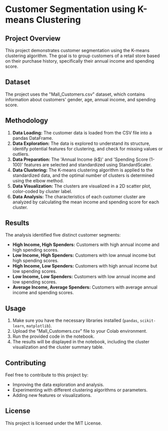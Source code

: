 # Customer Segmentation using K-means Clustering

## Project Overview

This project demonstrates customer segmentation using the K-means clustering algorithm. The goal is to group customers of a retail store based on their purchase history, specifically their annual income and spending score. 

## Dataset

The project uses the "Mall_Customers.csv" dataset, which contains information about customers' gender, age, annual income, and spending score.

## Methodology

1. **Data Loading:** The customer data is loaded from the CSV file into a pandas DataFrame.
2. **Data Exploration:** The data is explored to understand its structure, identify potential features for clustering, and check for missing values or outliers.
3. **Data Preparation:** The 'Annual Income (k$)' and 'Spending Score (1-100)' features are selected and standardized using StandardScaler.
4. **Data Clustering:** The K-means clustering algorithm is applied to the standardized data, and the optimal number of clusters is determined using the elbow method.
5. **Data Visualization:** The clusters are visualized in a 2D scatter plot, color-coded by cluster label.
6. **Data Analysis:** The characteristics of each customer cluster are analyzed by calculating the mean income and spending score for each cluster.

## Results

The analysis identified five distinct customer segments:

* **High Income, High Spenders:** Customers with high annual income and high spending scores.
* **Low Income, High Spenders:** Customers with low annual income but high spending scores.
* **High Income, Low Spenders:** Customers with high annual income but low spending scores.
* **Low Income, Low Spenders:** Customers with low annual income and low spending scores.
* **Average Income, Average Spenders:** Customers with average annual income and spending scores.

## Usage

1. Make sure you have the necessary libraries installed (`pandas`, `scikit-learn`, `matplotlib`).
2. Upload the "Mall_Customers.csv" file to your Colab environment.
3. Run the provided code in the notebook.
4. The results will be displayed in the notebook, including the cluster visualization and the cluster summary table.

## Contributing

Feel free to contribute to this project by:

* Improving the data exploration and analysis.
* Experimenting with different clustering algorithms or parameters.
* Adding new features or visualizations.

## License

This project is licensed under the MIT License.
